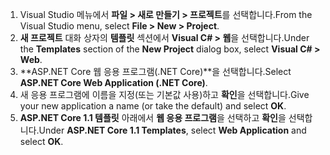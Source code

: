 1. <span data-ttu-id="06ae1-101">Visual Studio 메뉴에서 **파일 > 새로 만들기 > 프로젝트**를 선택합니다.</span><span class="sxs-lookup"><span data-stu-id="06ae1-101">From the Visual Studio menu, select **File > New > Project**.</span></span>
2. <span data-ttu-id="06ae1-102">**새 프로젝트** 대화 상자의 **템플릿** 섹션에서 **Visual C# > 웹**을 선택합니다.</span><span class="sxs-lookup"><span data-stu-id="06ae1-102">Under the **Templates** section of the **New Project** dialog box, select **Visual C# > Web**.</span></span>
3. <span data-ttu-id="06ae1-103">**ASP.NET Core 웹 응용 프로그램(.NET Core)**을 선택합니다.</span><span class="sxs-lookup"><span data-stu-id="06ae1-103">Select **ASP.NET Core Web Application (.NET Core)**.</span></span>
4. <span data-ttu-id="06ae1-104">새 응용 프로그램에 이름을 지정(또는 기본값 사용)하고 **확인**을 선택합니다.</span><span class="sxs-lookup"><span data-stu-id="06ae1-104">Give your new application a name (or take the default) and select **OK**.</span></span>
5. <span data-ttu-id="06ae1-105">**ASP.NET Core 1.1 템플릿** 아래에서 **웹 응용 프로그램**을 선택하고 **확인**을 선택합니다.</span><span class="sxs-lookup"><span data-stu-id="06ae1-105">Under **ASP.NET Core 1.1 Templates**, select **Web Application** and select **OK**.</span></span>

